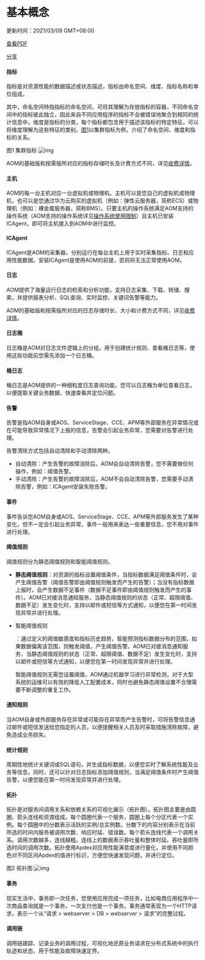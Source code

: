 # 基本概念

更新时间：2021/03/09 GMT+08:00

[查看PDF](https://support.huaweicloud.com/productdesc-aom/productdesc-aom.pdf)

[分享](javascript:void(0);)

#### 指标

指标是对资源性能的数据描述或状态描述，指标由命名空间、维度、指标名称和单位组成。

其中，命名空间特指指标的命名空间，可将其理解为存放指标的容器，不同命名空间中的指标彼此独立，因此来自不同应用程序的指标不会被错误地聚合到相同的统计信息中。维度是指标的分类，每个指标都包含用于描述该指标的特定特征，可以将维度理解为这些特征的类别。[图1](https://support.huaweicloud.com/productdesc-aom/aom_06_0002.html#aom_06_0002__fig6988195513133)以集群指标为例，介绍了命名空间、维度和指标的关系。

图1 集群指标
![img](https://support.huaweicloud.com/productdesc-aom/zh-cn_image_0263897774.png)

AOM的基础版和按需版所对应的指标存储时长及计费方式不同，详见[收费详情](https://www.huaweicloud.com/pricing.html#/aom)。

#### 主机

AOM的每一台主机对应一台虚拟机或物理机。主机可以是您自己的虚拟机或物理机，也可以是您通过华为云购买的虚拟机（例如：弹性云服务器，简称ECS）或物理机（例如：裸金属服务器，简称BMS）。只要主机的操作系统满足AOM支持的操作系统（AOM支持的操作系统详见[操作系统使用限制](https://support.huaweicloud.com/productdesc-aom/aom_06_0001.html#aom_06_0001__section14437195782517)）且主机已安装ICAgent，即可将主机接入到AOM中进行监控。

#### ICAgent

ICAgent是AOM的采集器，分别运行在每台主机上用于实时采集指标、日志和应用性能数据。安装ICAgent是使用AOM的前提，否则将无法正常使用AOM。

#### 日志

AOM提供了海量运行日志的检索和分析功能，支持日志采集、下载、转储、搜索，并提供报表分析、SQL查询、实时监控、关键词告警等能力。

AOM的基础版和按需版所对应的日志存储时长、大小和计费方式不同，详见[收费详情](https://www.huaweicloud.com/pricing.html#/aom)。

#### 日志桶

日志桶是AOM对日志文件逻辑上的分组，用于创建统计规则、查看桶日志等，使用这些功能前您需先添加一个日志桶。

#### 桶日志

桶日志是AOM提供的一种细粒度日志查询功能，您可以日志桶为单位查看日志，以便提取关键业务数据、快速查看并定位问题。

#### 告警

告警是指AOM自身或AOS、ServiceStage、CCE、APM等外部服务在异常情况或在可能导致异常情况下上报的信息，告警会引起业务异常，您需要对告警进行处理。

告警清除方式包括自动清除和手动清除两种。

- 自动清除：产生告警的故障消除后，AOM会自动清除告警，您不需要做任何操作，例如：阈值告警。
- 手动清除：产生告警的故障消除后，AOM不会自动清除告警，您需要手动清除告警，例如：ICAgent安装失败告警。

#### 事件

事件告诉您AOM自身或AOS、ServiceStage、CCE、APM等外部服务发生了某种变化，但不一定会引起业务异常，事件一般用来表达一些重要信息。您不用对事件进行处理。

#### 阈值规则

阈值规则分为静态阈值规则和智能阈值规则。

- **静态阈值规则**：对资源的指标设置阈值条件，当指标数据满足阈值条件时，会产生阈值告警（阈值告警即由阈值规则触发而产生的告警）；当没有指标数据上报时，会产生数据不足事件（数据不足事件即由阈值规则触发而产生的事件）。AOM已对接消息通知服务，当静态阈值规则的状态（正常、超限阈值、数据不足）发生变化时，支持以邮件或短信等方式通知，以便您在第一时间发现异常并进行处理。

- 智能阈值规则

  ：通过定义的阈值敏感度和指标历史趋势，智能预测指标数据分布的范围，如果数据偏离该范围，则触发阈值，产生阈值告警。AOM已对接消息通知服务，当静态阈值规则的状态（正常、超限阈值、数据不足）发生变化时，支持以邮件或短信等方式通知，以便您在第一时间发现异常并进行处理。

  智能阈值规则无需您设置阈值，AOM通过机器学习进行异常检测，对于大型系统的运维可以有效的降低人工配置成本，同时也避免静态阈值设置不合理需要不断调整的重复工作。

#### 通知规则

当AOM自身或外部服务存在异常或可能存在异常而产生告警时，可将告警信息通过邮件或短信发送给您指定的人员，以便提醒相关人员及时采取措施清除故障，避免造成业务损失。

#### 统计规则

周期性地统计关键词或SQL语句，并生成指标数据，以便您实时了解系统性能及业务等信息。同时，还可以针对日志指标添加阈值规则，当满足阈值条件时产生阈值告警，以便您能在第一时间发现异常并进行处理。

#### 拓扑

拓扑是对服务间调用关系和依赖关系的可视化展示（拓扑图）。拓扑图主要是由圆圈、箭头连线和资源组成。每个圆圈代表一个服务，圆圈上每个分区代表一个实例。每个圆圈中的分数表示活跃的实例/总实例数。分数下的内容分别表示在当前所选的时间内服务被调用次数、响应时延、错误数。每个箭头连线代表一个调用关系。调用次数越多，连线越粗。连线上的数据表示吞吐量和整体时延。吞吐量即所选时间的调用次数。拓扑使用Apdex对应用性能满意度进行量化，并使用不同颜色对不同区间Apdex的值进行标识，方便您快速发现问题，并进行定位。

图2 拓扑图
![img](https://support.huaweicloud.com/productdesc-aom/zh-cn_image_0263897789.png)

#### 事务

现实生活中，事务即一次任务，您使用应用完成一项任务，比如电商应用程序中一次商品查询就是一个事务，一次支付也是一个事务。事务通常表现为一个HTTP请求，表示一个从“请求 > webserver > DB > webserver > 请求”的完整过程。

#### 调用链

调用链跟踪、记录业务的调用过程，可视化地还原业务请求在分布式系统中的执行轨迹和状态，用于性能及故障快速定界。